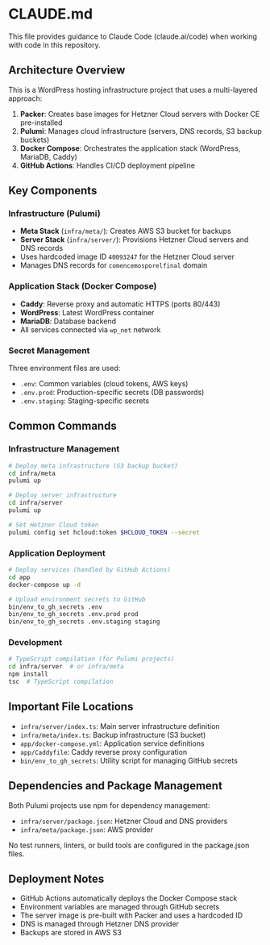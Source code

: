 # CLAUDE.md

This file provides guidance to Claude Code (claude.ai/code) when working with code in this repository.

## Architecture Overview

This is a WordPress hosting infrastructure project that uses a multi-layered approach:

1. **Packer**: Creates base images for Hetzner Cloud servers with Docker CE pre-installed
2. **Pulumi**: Manages cloud infrastructure (servers, DNS records, S3 backup buckets)
3. **Docker Compose**: Orchestrates the application stack (WordPress, MariaDB, Caddy)
4. **GitHub Actions**: Handles CI/CD deployment pipeline

## Key Components

### Infrastructure (Pulumi)
- **Meta Stack** (`infra/meta/`): Creates AWS S3 bucket for backups
- **Server Stack** (`infra/server/`): Provisions Hetzner Cloud servers and DNS records
- Uses hardcoded image ID `40093247` for the Hetzner Cloud server
- Manages DNS records for `comencemosporelfinal` domain

### Application Stack (Docker Compose)
- **Caddy**: Reverse proxy and automatic HTTPS (ports 80/443)
- **WordPress**: Latest WordPress container
- **MariaDB**: Database backend
- All services connected via `wp_net` network

### Secret Management
Three environment files are used:
- `.env`: Common variables (cloud tokens, AWS keys)
- `.env.prod`: Production-specific secrets (DB passwords)
- `.env.staging`: Staging-specific secrets

## Common Commands

### Infrastructure Management
```bash
# Deploy meta infrastructure (S3 backup bucket)
cd infra/meta
pulumi up

# Deploy server infrastructure
cd infra/server
pulumi up

# Set Hetzner Cloud token
pulumi config set hcloud:token $HCLOUD_TOKEN --secret
```

### Application Deployment
```bash
# Deploy services (handled by GitHub Actions)
cd app
docker-compose up -d

# Upload environment secrets to GitHub
bin/env_to_gh_secrets .env
bin/env_to_gh_secrets .env.prod prod
bin/env_to_gh_secrets .env.staging staging
```

### Development
```bash
# TypeScript compilation (for Pulumi projects)
cd infra/server  # or infra/meta
npm install
tsc  # TypeScript compilation
```

## Important File Locations

- `infra/server/index.ts`: Main server infrastructure definition
- `infra/meta/index.ts`: Backup infrastructure (S3 bucket)
- `app/docker-compose.yml`: Application service definitions
- `app/Caddyfile`: Caddy reverse proxy configuration
- `bin/env_to_gh_secrets`: Utility script for managing GitHub secrets

## Dependencies and Package Management

Both Pulumi projects use npm for dependency management:
- `infra/server/package.json`: Hetzner Cloud and DNS providers
- `infra/meta/package.json`: AWS provider

No test runners, linters, or build tools are configured in the package.json files.

## Deployment Notes

- GitHub Actions automatically deploys the Docker Compose stack
- Environment variables are managed through GitHub secrets
- The server image is pre-built with Packer and uses a hardcoded ID
- DNS is managed through Hetzner DNS provider
- Backups are stored in AWS S3